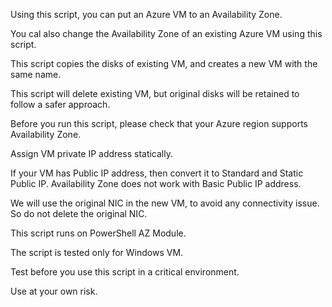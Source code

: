 Using this script, you can put an Azure VM to an Availability Zone.

You cal also change the Availability Zone of an existing Azure VM using this script.

This script copies the disks of existing VM, and creates a new VM with the same name.

This script will delete existing VM, but original disks will be retained to follow a safer approach.

Before you run this script, please check that your Azure region supports Availability Zone.

Assign VM private IP address statically.

If your VM has Public IP address, then convert it to Standard and Static Public IP. Availability Zone does not work with Basic Public IP address.

We will use the original NIC in the new VM, to avoid any connectivity issue. So do not delete the original NIC.

This script runs on PowerShell AZ Module.

The script is tested only for Windows VM.

Test before you use this script in a critical environment.

Use at your own risk.
